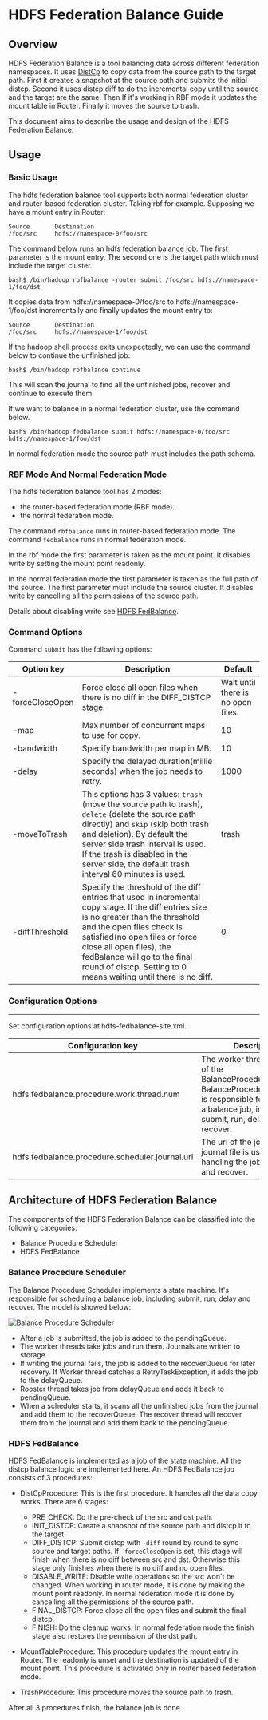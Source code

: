<!---
  Licensed under the Apache License, Version 2.0 (the "License");
  you may not use this file except in compliance with the License.
  You may obtain a copy of the License at

    http://www.apache.org/licenses/LICENSE-2.0

  Unless required by applicable law or agreed to in writing, software
  distributed under the License is distributed on an "AS IS" BASIS,
  WITHOUT WARRANTIES OR CONDITIONS OF ANY KIND, either express or implied.
  See the License for the specific language governing permissions and
  limitations under the License. See accompanying LICENSE file.
-->

HDFS Federation Balance Guide
=====================

<!-- MACRO{toc|fromDepth=0|toDepth=3} -->

Overview
--------

  HDFS Federation Balance is a tool balancing data across different federation
  namespaces. It uses [DistCp](../hadoop-distcp/DistCp.html) to copy data from
  the source path to the target path. First it creates a snapshot at the source
  path and submits the initial distcp. Second it uses distcp diff to do the
  incremental copy until the source and the target are the same. Then If it's
  working in RBF mode it updates the mount table in Router. Finally it moves the
  source to trash.

  This document aims to describe the usage and design of the HDFS Federation
  Balance.

Usage
-----

### Basic Usage

  The hdfs federation balance tool supports both normal federation cluster and
  router-based federation cluster. Taking rbf for example. Supposing we have a
  mount entry in Router:

    Source       Destination
    /foo/src     hdfs://namespace-0/foo/src

  The command below runs an hdfs federation balance job. The first parameter is
  the mount entry. The second one is the target path which must include the
  target cluster.

    bash$ /bin/hadoop rbfbalance -router submit /foo/src hdfs://namespace-1/foo/dst

  It copies data from hdfs://namespace-0/foo/src to hdfs://namespace-1/foo/dst
  incrementally and finally updates the mount entry to:

    Source       Destination
    /foo/src     hdfs://namespace-1/foo/dst

  If the hadoop shell process exits unexpectedly, we can use the command below
  to continue the unfinished job:

    bash$ /bin/hadoop rbfbalance continue

  This will scan the journal to find all the unfinished jobs, recover and
  continue to execute them.

  If we want to balance in a normal federation cluster, use the command below.

    bash$ /bin/hadoop fedbalance submit hdfs://namespace-0/foo/src hdfs://namespace-1/foo/dst

  In normal federation mode the source path must includes the path schema.

### RBF Mode And Normal Federation Mode

  The hdfs federation balance tool has 2 modes:

  * the router-based federation mode (RBF mode).
  * the normal federation mode.

  The command `rbfbalance` runs in router-based federation mode. The command
  `fedbalance` runs in normal federation mode.

  In the rbf mode the first parameter is taken as the mount point. It disables
  write by setting the mount point readonly.

  In the normal federation mode the first parameter is taken as the full path of
  the source. The first parameter must include the source cluster. It disables
  write by cancelling all the permissions of the source path.

  Details about disabling write see [HDFS FedBalance](#HDFS_FedBalance).

### Command Options

Command `submit` has the following options:

| Option key                     | Description                          | Default |
| ------------------------------ | ------------------------------------ | ------- |
| -forceCloseOpen | Force close all open files when there is no diff in the DIFF_DISTCP stage. | Wait until there is no open files. |
| -map | Max number of concurrent maps to use for copy. | 10 |
| -bandwidth | Specify bandwidth per map in MB. | 10 |
| -delay | Specify the delayed duration(millie seconds) when the job needs to retry. | 1000 |
| -moveToTrash | This options has 3 values: `trash` (move the source path to trash), `delete` (delete the source path directly) and `skip` (skip both trash and deletion). By default the server side trash interval is used. If the trash is disabled in the server side, the default trash interval 60 minutes is used. | trash |
| -diffThreshold | Specify the threshold of the diff entries that used in incremental copy stage. If the diff entries size is no greater than the threshold and the open files check is satisfied(no open files or force close all open files), the fedBalance will go to the final round of distcp. Setting to 0 means waiting until there is no diff.| 0 |

### Configuration Options
--------------------

Set configuration options at hdfs-fedbalance-site.xml.

| Configuration key              | Description                          | Default |
| ------------------------------ | ------------------------------------ | ------- |
| hdfs.fedbalance.procedure.work.thread.num | The worker threads number of the BalanceProcedureScheduler. BalanceProcedureScheduler is responsible for scheduling a balance job, including submit, run, delay and recover. | 10 |
| hdfs.fedbalance.procedure.scheduler.journal.uri | The uri of the journal, the journal file is used for handling the job persistence and recover. | hdfs://localhost:8020/tmp/procedure |

Architecture of HDFS Federation Balance
----------------------

  The components of the HDFS Federation Balance can be classified into the
  following categories:

  * Balance Procedure Scheduler
  * HDFS FedBalance

### Balance Procedure Scheduler

  The Balance Procedure Scheduler implements a state machine. It's responsible
  for scheduling a balance job, including submit, run, delay and recover.
  The model is showed below:

  ![Balance Procedure Scheduler](images/BalanceProcedureScheduler.png)

  * After a job is submitted, the job is added to the pendingQueue.
  * The worker threads take jobs and run them. Journals are written to storage.
  * If writing the journal fails, the job is added to the recoverQueue for later
    recovery. If Worker thread catches a RetryTaskException, it adds the job to
    the delayQueue.
  * Rooster thread takes job from delayQueue and adds it back to pendingQueue.
  * When a scheduler starts, it scans all the unfinished jobs from the journal
    and add them to the recoverQueue. The recover thread will recover them from
    the journal and add them back to the pendingQueue.

### HDFS FedBalance

  HDFS FedBalance is implemented as a job of the state machine. All the distcp
  balance logic are implemented here. An HDFS FedBalance job consists of 3
  procedures:

  * DistCpProcedure: This is the first procedure. It handles all the data copy
    works. There are 6 stages:
    * PRE_CHECK: Do the pre-check of the src and dst path.
    * INIT_DISTCP: Create a snapshot of the source path and distcp it to the
      target.
    * DIFF_DISTCP: Submit distcp with `-diff` round by round to sync source and
      target paths. If `-forceCloseOpen` is set, this stage will finish when
      there is no diff between src and dst. Otherwise this stage only finishes
      when there is no diff and no open files.
    * DISABLE_WRITE: Disable write operations so the src won't be changed. When
      working in router mode, it is done by making the mount point readonly.
      In normal federation mode it is done by cancelling all the permissions of
      the source path.
    * FINAL_DISTCP: Force close all the open files and submit the final distcp.
    * FINISH: Do the cleanup works. In normal federation mode the finish stage
      also restores the permission of the dst path.

  * MountTableProcedure: This procedure updates the mount entry in Router. The
    readonly is unset and the destination is updated of the mount point. This
    procedure is activated only in router based federation mode.

  * TrashProcedure: This procedure moves the source path to trash.

  After all 3 procedures finish, the balance job is done.